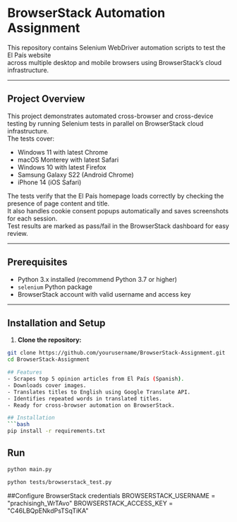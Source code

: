 # BrowserStack Automation Assignment

This repository contains Selenium WebDriver automation scripts to test the El País website  
across multiple desktop and mobile browsers using BrowserStack’s cloud infrastructure.

---

## Project Overview

This project demonstrates automated cross-browser and cross-device testing by running Selenium tests in parallel on BrowserStack cloud infrastructure.  
The tests cover:

- Windows 11 with latest Chrome  
- macOS Monterey with latest Safari  
- Windows 10 with latest Firefox  
- Samsung Galaxy S22 (Android Chrome)  
- iPhone 14 (iOS Safari)

The tests verify that the El País homepage loads correctly by checking the presence of page content and title.  
It also handles cookie consent popups automatically and saves screenshots for each session.  
Test results are marked as pass/fail in the BrowserStack dashboard for easy review.

---

## Prerequisites

- Python 3.x installed (recommend Python 3.7 or higher)  
- `selenium` Python package  
- BrowserStack account with valid username and access key

---

## Installation and Setup

1. **Clone the repository:**

```bash
git clone https://github.com/yourusername/BrowserStack-Assignment.git
cd BrowserStack-Assignment

## Features
- Scrapes top 5 opinion articles from El País (Spanish).
- Downloads cover images.
- Translates titles to English using Google Translate API.
- Identifies repeated words in translated titles.
- Ready for cross-browser automation on BrowserStack.

## Installation
```bash
pip install -r requirements.txt
```

## Run
```bash
python main.py
```
```bash
python tests/browserstack_test.py
```

##Configure BrowserStack credentials
BROWSERSTACK_USERNAME = "prachisingh_WrTAvo"
BROWSERSTACK_ACCESS_KEY = "C46LBQpENkdPsTSqTiKA"
